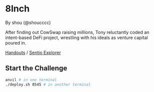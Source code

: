 # 8Inch

By shou (@shoucccc)

After finding out CowSwap raising millions, Tony reluctantly coded an intent-based DeFi project, wrestling with his ideals as venture capital poured in.

[Handouts](https://storage.googleapis.com/blazctf24/8inch.zip) / 
[Sentio Explorer](https://app.sentio.xyz/explorer/fork/blaz-eight-inch)


## Start the Challenge

```bash
anvil # in one terminal
./deploy.sh 8545 # in another terminal
```
